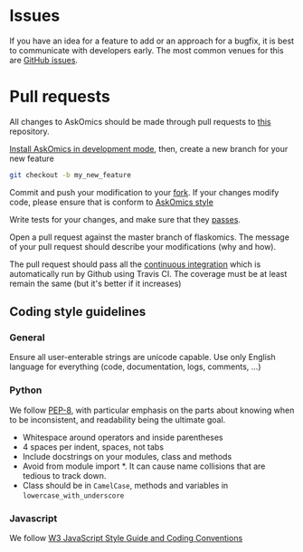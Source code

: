 # Issues

If you have an idea for a feature to add or an approach for a bugfix, it is best to communicate with developers early. The most common venues for this are [GitHub issues](https://github.com/askomics/flaskomics/issues/).

# Pull requests

All changes to AskOmics should be made through pull requests to [this](https://github.com/askomics/flaskomics) repository.

[Install AskOmics in development mode](dev-deployment.md), then, create a new branch for your new feature

```bash
git checkout -b my_new_feature
```

Commit and push your modification to your [fork](https://help.github.com/articles/pushing-to-a-remote/). If your changes modify code, please ensure that is conform to [AskOmics style](#coding-style-guidlines)

Write tests for your changes, and make sure that they [passes](dev.md#launch-continuous-integration-locally).

Open a pull request against the master branch of flaskomics. The message of your pull request should describe your modifications (why and how).

The pull request should pass all the [continuous integration](ci.md) which is automatically run by Github using Travis CI. The coverage must be at least remain the same (but it's better if it increases)


## Coding style guidelines

### General

Ensure all user-enterable strings are unicode capable. Use only English language for everything (code, documentation, logs, comments, ...)

### Python

We follow [PEP-8](https://www.python.org/dev/peps/pep-0008/), with particular emphasis on the parts about knowing when to be inconsistent, and readability being the ultimate goal.

- Whitespace around operators and inside parentheses
- 4 spaces per indent, spaces, not tabs
- Include docstrings on your modules, class and methods
- Avoid from module import \*. It can cause name collisions that are tedious to track down.
- Class should be in `CamelCase`, methods and variables in `lowercase_with_underscore`

### Javascript

We follow [W3 JavaScript Style Guide and Coding Conventions](https://www.w3schools.com/js/js_conventions.asp)
